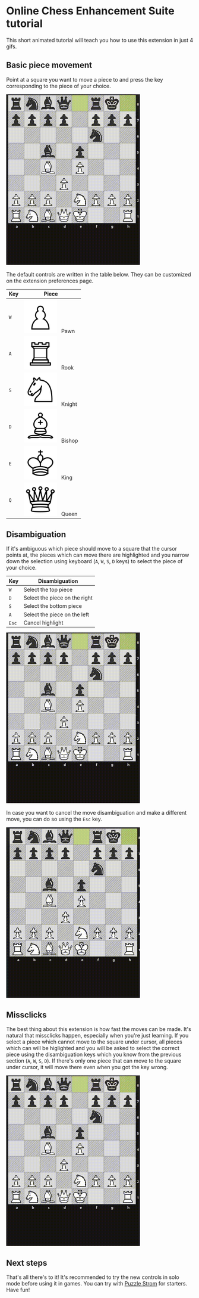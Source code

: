 # Online Chess Enhancement Suite tutorial

This short animated tutorial will teach you how to use this extension in just 4 gifs.

## Basic piece movement

Point at a square you want to move a piece to and press the key corresponding to the piece of your choice.

![Basic piece movement](../docs/basics.gif)

The default controls are written in the table below. They can be customized on the extension preferences page.

Key | Piece
--- | ----------
`W` | ![Pawn](../src/vendor/cburnett/white-pawn.svg) &nbsp; Pawn
`A` | ![Rook](../src/vendor/cburnett/white-rook.svg) &nbsp; Rook
`S` | ![Knight](../src/vendor/cburnett/white-knight.svg) &nbsp; Knight
`D` | ![Bishop](../src/vendor/cburnett/white-bishop.svg) &nbsp; Bishop
`E` | ![King](../src/vendor/cburnett/white-king.svg) &nbsp; King
`Q` | ![Queen](../src/vendor/cburnett/white-queen.svg) &nbsp; Queen

## Disambiguation

If it's ambiguous which piece should move to a square that the cursor points at, the pieces which can move there are highlighted
and you narrow down the selection using keyboard (`A`, `W`, `S`, `D` keys) to select the piece of your choice.

Key | Disambiguation
----|----
`W` | Select the top piece
`D` | Select the piece on the right
`S` | Select the bottom piece
`A` | Select the piece on the left
`Esc` | Cancel highlight

![Demo of move disambiguation](../docs/disambiguation.gif)

In case you want to cancel the move disambiguation and make a different move, you can do so using the `Esc` key.

![How to cancel move disambiguation](../docs/cancel.gif)

## Missclicks

The best thing about this extension is how fast the moves can be made.
It's natural that missclicks happen, especially when you're just learning.
If you select a piece which cannot move to the square under cursor, all pieces which can will be higlighted and you will
be asked to select the correct piece using the disambiguation keys which you know from the previous section (`A`, `W`, `S`, `D`).
If there's only one piece that can move to the square under cursor, it will move there even when you got the key wrong.

![How missclicks are handled](../docs/missclick.gif)

## Next steps

That's all there's to it!
It's recommended to try the new controls in solo mode before using it in games.
You can try with [Puzzle Strom](https://lichess.org/storm) for starters.
Have fun!
